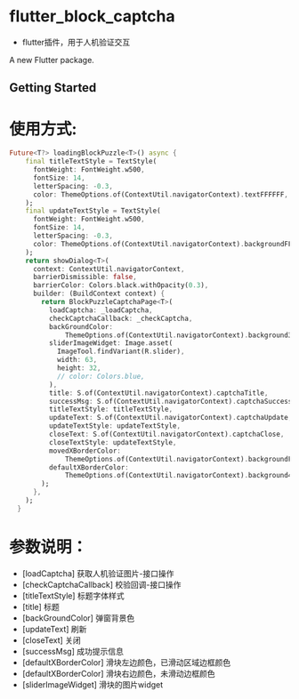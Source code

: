 # flutter_block_captcha
* flutter插件，用于人机验证交互

A new Flutter package.

## Getting Started

# 使用方式:
````Dart
Future<T?> loadingBlockPuzzle<T>() async {
    final titleTextStyle = TextStyle(
      fontWeight: FontWeight.w500,
      fontSize: 14,
      letterSpacing: -0.3,
      color: ThemeOptions.of(ContextUtil.navigatorContext).textFFFFFF,
    );
    final updateTextStyle = TextStyle(
      fontWeight: FontWeight.w500,
      fontSize: 14,
      letterSpacing: -0.3,
      color: ThemeOptions.of(ContextUtil.navigatorContext).backgroundFF6B00,
    );
    return showDialog<T>(
      context: ContextUtil.navigatorContext,
      barrierDismissible: false,
      barrierColor: Colors.black.withOpacity(0.3),
      builder: (BuildContext context) {
        return BlockPuzzleCaptchaPage<T>(
          loadCaptcha: _loadCaptcha,
          checkCaptchaCallback: _checkCaptcha,
          backGroundColor:
              ThemeOptions.of(ContextUtil.navigatorContext).background303030,
          sliderImageWidget: Image.asset(
            ImageTool.findVariant(R.slider),
            width: 63,
            height: 32,
            // color: Colors.blue,
          ),
          title: S.of(ContextUtil.navigatorContext).captchaTitle,
          successMsg: S.of(ContextUtil.navigatorContext).captchaSuccessMsg,
          titleTextStyle: titleTextStyle,
          updateText: S.of(ContextUtil.navigatorContext).captchaUpdate,
          updateTextStyle: updateTextStyle,
          closeText: S.of(ContextUtil.navigatorContext).captchaClose,
          closeTextStyle: updateTextStyle,
          movedXBorderColor:
              ThemeOptions.of(ContextUtil.navigatorContext).backgroundFFAF75,
          defaultXBorderColor:
              ThemeOptions.of(ContextUtil.navigatorContext).background4A4A4A,
        );
      },
    );
  }
````

# 参数说明：
* [loadCaptcha] 获取人机验证图片-接口操作
* [checkCaptchaCallback] 校验回调-接口操作
* [titleTextStyle] 标题字体样式
* [title] 标题
* [backGroundColor] 弹窗背景色
* [updateText] 刷新
* [closeText] 关闭
* [successMsg] 成功提示信息
* [defaultXBorderColor] 滑块左边颜色，已滑动区域边框颜色
* [defaultXBorderColor] 滑块右边颜色，未滑动边框颜色
* [sliderImageWidget] 滑块的图片widget